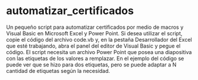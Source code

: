# automatizar_certificados
Un pequeño script para automatizar certificados por medio de macros y Visual Basic en Microsoft Excel y Power Point.
Si desea utilizar el script, copie el código del archivo code.vb y, en la pestaña Desarrollador del Excel que esté trabajando, abra el panel del editor de Visual Basic y pegue el código. El script necesita un archivo Power Point que posea una diapositiva con las etiquetas de los valores a remplazar. En el ejemplo del código se puede ver que se hizo para dos etiquetas, pero se puede adaptar a N cantidad de etiquetas según la necesidad.
